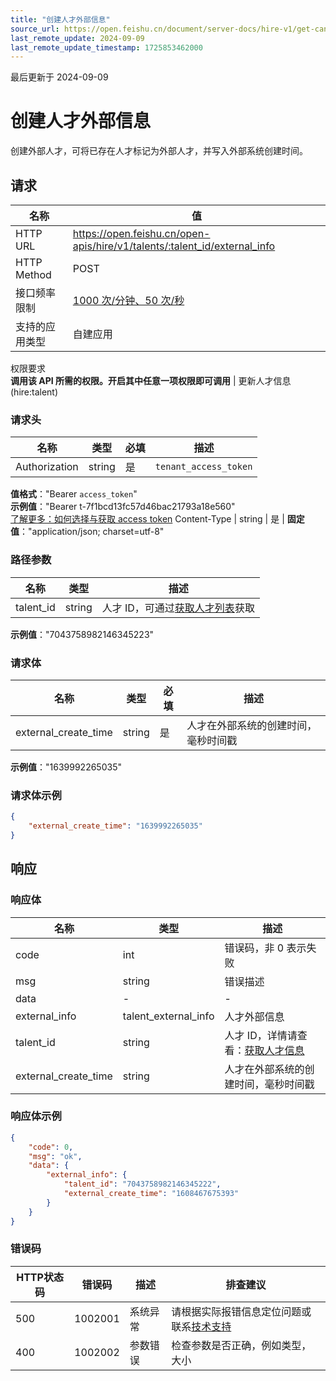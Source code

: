```yaml
---
title: "创建人才外部信息"
source_url: https://open.feishu.cn/document/server-docs/hire-v1/get-candidates/import-external-system-information/create-5
last_remote_update: 2024-09-09
last_remote_update_timestamp: 1725853462000
---
```

最后更新于 2024-09-09

# 创建人才外部信息

创建外部人才，可将已存在人才标记为外部人才，并写入外部系统创建时间。

## 请求
名称 | 值
---|---
HTTP URL | https://open.feishu.cn/open-apis/hire/v1/talents/:talent_id/external_info
HTTP Method | POST
接口频率限制 | [1000 次/分钟、50 次/秒](https://open.feishu.cn/document/ukTMukTMukTM/uUzN04SN3QjL1cDN)
支持的应用类型 | 自建应用
权限要求  
            **调用该 API 所需的权限。开启其中任意一项权限即可调用** | 更新人才信息(hire:talent)

### 请求头

名称 | 类型 | 必填 | 描述
--- | --- | --- | ---
Authorization | string | 是 | `tenant_access_token`  
**值格式**："Bearer `access_token`"  
**示例值**："Bearer t-7f1bcd13fc57d46bac21793a18e560"  
[了解更多：如何选择与获取 access token](https://open.feishu.cn/document/uAjLw4CM/ugTN1YjL4UTN24CO1UjN/trouble-shooting/how-to-choose-which-type-of-token-to-use)
Content-Type | string | 是 | **固定值**："application/json; charset=utf-8"

### 路径参数

名称 | 类型 | 描述
--- | --- | ---
talent_id | string | 人才 ID，可通过[获取人才列表](https://open.feishu.cn/document/ukTMukTMukTM/uMzM1YjLzMTN24yMzUjN/hire-v1/talent/list)获取  
**示例值**："7043758982146345223"

### 请求体

名称 | 类型 | 必填 | 描述
--- | --- | --- | ---
external_create_time | string | 是 | 人才在外部系统的创建时间，毫秒时间戳  
**示例值**："1639992265035"

### 请求体示例
```json
{
    "external_create_time": "1639992265035"
}
```

## 响应

### 响应体

名称 | 类型 | 描述
--- | --- | ---
code | int | 错误码，非 0 表示失败
msg | string | 错误描述
data | \- | \-
external_info | talent_external_info | 人才外部信息
talent_id | string | 人才 ID，详情请查看：[获取人才信息](https://open.feishu.cn/document/ukTMukTMukTM/uMzM1YjLzMTN24yMzUjN/hire-v1/talent/get)
external_create_time | string | 人才在外部系统的创建时间，毫秒时间戳

### 响应体示例
```json
{
    "code": 0,
    "msg": "ok",
    "data": {
        "external_info": {
            "talent_id": "7043758982146345222",
            "external_create_time": "1608467675393"
        }
    }
}
```

### 错误码

HTTP状态码 | 错误码 | 描述 | 排查建议
--- | --- | --- | ---
500 | 1002001 | 系统异常 | 请根据实际报错信息定位问题或联系[技术支持](https://applink.feishu.cn/TLJpeNdW)
400 | 1002002 | 参数错误 | 检查参数是否正确，例如类型，大小
